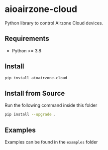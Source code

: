 # aioairzone-cloud
Python library to control Airzone Cloud devices.

## Requirements
- Python >= 3.8

## Install
```bash
pip install aioairzone-cloud
```

## Install from Source
Run the following command inside this folder
```bash
pip install --upgrade .
```

## Examples
Examples can be found in the `examples` folder
